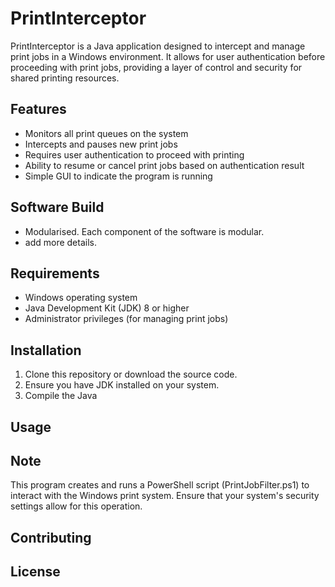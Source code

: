 # PrintInterceptor

PrintInterceptor is a Java application designed to intercept and manage print jobs in a Windows environment. It allows for user authentication before proceeding with print jobs, providing a layer of control and security for shared printing resources.

## Features

- Monitors all print queues on the system
- Intercepts and pauses new print jobs
- Requires user authentication to proceed with printing
- Ability to resume or cancel print jobs based on authentication result
- Simple GUI to indicate the program is running

## Software Build

- Modularised. Each component of the software is modular.
- add more details.

## Requirements

- Windows operating system
- Java Development Kit (JDK) 8 or higher
- Administrator privileges (for managing print jobs)

## Installation

1. Clone this repository or download the source code.
2. Ensure you have JDK installed on your system.
3. Compile the Java

## Usage


## Note

This program creates and runs a PowerShell script (PrintJobFilter.ps1) to interact with the Windows print system. Ensure that your system's security settings allow for this operation.

## Contributing



## License

